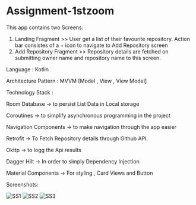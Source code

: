 # Assignment-1stzoom
This app contains two Screens: 
1. Landing Fragment >> User get a list of their favourite repository. Action bar consistes of a + icon to navigate to Add Repository screen
2. Add Repository Fragment >> Repository details are fetched on submitting owner name and repository name to this screen. 

Language : Kotlin 

Architecture Pattern : MVVM [Model , View , View Model]

Technology Stack : 


Room Database -> to persist List Data in Local storage

Coroutines  -> to simplify asynchronous programming in the project 

Navigation Components -> to make navigation through the app easier

Retrofit  -> To Fetch Repository details through Github API. 

Okttp -> to logg the Api results 

Dagger Hilt -> In order to simply Dependency Injection 

Material Components -> For styling , Card Views and Button 

Screenshots: 

![SS1](https://user-images.githubusercontent.com/65361533/223929710-8920f69a-9c02-47a8-84ee-2de3ad8df6a4.jpg)
![SS2](https://user-images.githubusercontent.com/65361533/223929913-7b10eb60-03e5-4d45-a2fb-aba98ce27b7b.jpg)
![SS3](https://user-images.githubusercontent.com/65361533/223929967-4ce64b96-54cd-4c80-bf0a-2cef2f49a1b0.jpg)
